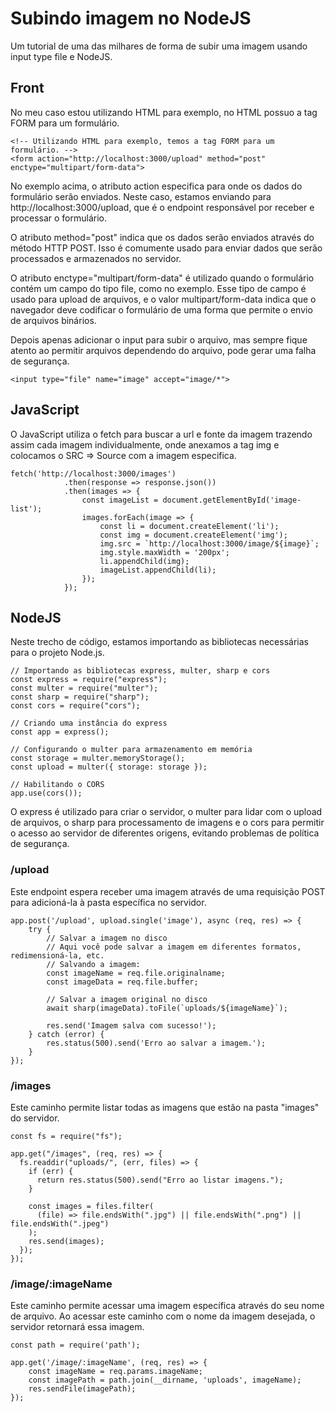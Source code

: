 
# Subindo imagem no NodeJS

Um tutorial de uma das milhares de forma de subir uma imagem usando input type file e NodeJS.

## Front

No meu caso estou utilizando HTML para exemplo, no HTML possuo a tag FORM para um formulário.

```
<!-- Utilizando HTML para exemplo, temos a tag FORM para um formulário. -->
<form action="http://localhost:3000/upload" method="post" enctype="multipart/form-data">
```
No exemplo acima, o atributo action especifica para onde os dados do formulário serão enviados. Neste caso, estamos enviando para http://localhost:3000/upload, que é o endpoint responsável por receber e processar o formulário.

O atributo method="post" indica que os dados serão enviados através do método HTTP POST. Isso é comumente usado para enviar dados que serão processados e armazenados no servidor.

O atributo enctype="multipart/form-data" é utilizado quando o formulário contém um campo do tipo file, como no exemplo. Esse tipo de campo é usado para upload de arquivos, e o valor multipart/form-data indica que o navegador deve codificar o formulário de uma forma que permite o envio de arquivos binários.

Depois apenas adicionar o input para subir o arquivo, mas sempre fique atento ao permitir arquivos dependendo do arquivo, pode gerar uma falha de segurança.

```
<input type="file" name="image" accept="image/*">
```

## JavaScript

O JavaScript utiliza o fetch para buscar a url e fonte da imagem trazendo assim cada imagem individualmente, onde anexamos a tag img e colocamos o SRC => Source com a imagem especifica.

```
fetch('http://localhost:3000/images')
            .then(response => response.json())
            .then(images => {
                const imageList = document.getElementById('image-list');
                images.forEach(image => {
                    const li = document.createElement('li');
                    const img = document.createElement('img');
                    img.src = `http://localhost:3000/image/${image}`;
                    img.style.maxWidth = '200px';
                    li.appendChild(img);
                    imageList.appendChild(li);
                });
            });
```
## NodeJS
Neste trecho de código, estamos importando as bibliotecas necessárias para o projeto Node.js. 
```
// Importando as bibliotecas express, multer, sharp e cors
const express = require("express");
const multer = require("multer");
const sharp = require("sharp");
const cors = require("cors");

// Criando uma instância do express
const app = express();

// Configurando o multer para armazenamento em memória
const storage = multer.memoryStorage();
const upload = multer({ storage: storage });

// Habilitando o CORS
app.use(cors());
```
O express é utilizado para criar o servidor, o multer para lidar com o upload de arquivos, o sharp para processamento de imagens e o cors para permitir o acesso ao servidor de diferentes origens, evitando problemas de política de segurança.

### /upload
Este endpoint espera receber uma imagem através de uma requisição POST para adicioná-la à pasta específica no servidor.
```
app.post('/upload', upload.single('image'), async (req, res) => {
    try {     
        // Salvar a imagem no disco
        // Aqui você pode salvar a imagem em diferentes formatos, redimensioná-la, etc.
        // Salvando a imagem:
        const imageName = req.file.originalname;
        const imageData = req.file.buffer;

        // Salvar a imagem original no disco
        await sharp(imageData).toFile(`uploads/${imageName}`);

        res.send('Imagem salva com sucesso!');
    } catch (error) {
        res.status(500).send('Erro ao salvar a imagem.');
    }
});
```

### /images
Este caminho permite listar todas as imagens que estão na pasta "images" do servidor.
```
const fs = require("fs");

app.get("/images", (req, res) => {
  fs.readdir("uploads/", (err, files) => {
    if (err) {
      return res.status(500).send("Erro ao listar imagens.");
    }

    const images = files.filter(
      (file) => file.endsWith(".jpg") || file.endsWith(".png") || file.endsWith(".jpeg")
    );
    res.send(images);
  });
});
```

### /image/:imageName
Este caminho permite acessar uma imagem específica através do seu nome de arquivo. Ao acessar este caminho com o nome da imagem desejada, o servidor retornará essa imagem.
```
const path = require('path');

app.get('/image/:imageName', (req, res) => {
    const imageName = req.params.imageName;
    const imagePath = path.join(__dirname, 'uploads', imageName);
    res.sendFile(imagePath);
});
```